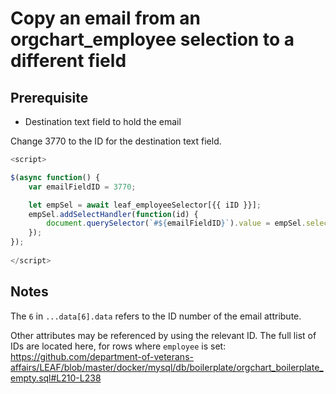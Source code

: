 # Copy an email from an orgchart_employee selection to a different field

## Prerequisite
- Destination text field to hold the email

Change 3770 to the ID for the destination text field.

```js
<script>

$(async function() {
	var emailFieldID = 3770;

	let empSel = await leaf_employeeSelector[{{ iID }}];
	empSel.addSelectHandler(function(id) {
        document.querySelector(`#${emailFieldID}`).value = empSel.selectionData[empSel.selection].data[6].data;
  	});
});
  
</script>
```
## Notes
The `6` in `...data[6].data` refers to the ID number of the email attribute.

Other attributes may be referenced by using the relevant ID. The full list of IDs are located here, for rows where `employee` is set: https://github.com/department-of-veterans-affairs/LEAF/blob/master/docker/mysql/db/boilerplate/orgchart_boilerplate_empty.sql#L210-L238

